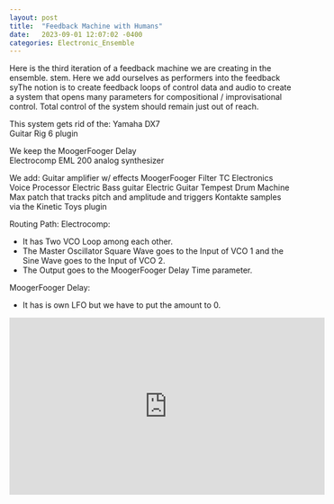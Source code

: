 ```yaml
---
layout: post
title:  "Feedback Machine with Humans"
date:   2023-09-01 12:07:02 -0400
categories: Electronic_Ensemble
---
```


Here is the third iteration of a feedback machine we are creating in the ensemble. stem. Here we add ourselves as performers into the feedback syThe notion is to create feedback loops of control data and audio to create a system that opens many parameters for compositional / improvisational control. Total control of the system should remain just out of reach.

This system gets rid of the:
Yamaha DX7 <br>
Guitar Rig 6 plugin <br>

We keep the 
MoogerFooger Delay <br>
Electrocomp EML 200 analog synthesizer <br>

We add:
Guitar amplifier w/ effects
MoogerFooger Filter
TC Electronics Voice Processor
Electric Bass guitar
Electric Guitar
Tempest Drum Machine
Max patch that tracks pitch and amplitude and triggers Kontakte samples via the Kinetic Toys plugin



Routing Path:
Electrocomp: 
- It has Two VCO Loop among each other.
- The Master Oscillator Square Wave goes to the Input of VCO 1 and the Sine Wave goes to the Input of VCO 2.
- The Output goes to the MoogerFooger Delay Time parameter.

MoogerFooger Delay:
- It has is own LFO but we have to put the amount to 0.

<iframe width="560" height="315" src="https://www.youtube.com/embed/UKEHarJoBG8?si=Qh2Xy47lGZyEiNCZ" title="YouTube video player" frameborder="0" allow="accelerometer; autoplay; clipboard-write; encrypted-media; gyroscope; picture-in-picture; web-share" allowfullscreen></iframe>
